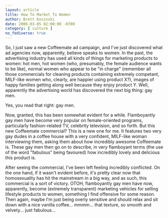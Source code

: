 ```yaml
---
layout: article
title: How To Market To Women
author: Brett Kosinski
date: 2006-03-05 02:00:00 -0700
category: [ culture ]
no_fediverse: true
---
```


So, I just saw a new Coffeemate ad campaign, and I've just discovered what ad agencies now, apparently, believe speaks to women.  In the past, the advertising industry has used all kinds of things for marketing products to women:  hot men, hot women (who, presumably, the female audience wants to be like), normal women who appear to be "in charge" (remember all those commercials for cleaning products containing extremely competant, MILF-like women who, clearly, are happier using product X?), images of happy families getting along well because they enjoy product Y.  Well, apparently the advertising world has discovered the next big thing:  gay men.

Yes, you read that right:  gay men.

Now, granted, this has been somewhat evident for a while.  Flamboyantly gay men have become very popular on female-oriented programs, particularly fashion-related TV, celebrity television, and so forth.  But this new Coffeemate commercial?  This is a new one for me.  It features two very gay dudes in a coffee house with a very confident, MILF-like woman interviewing them, asking them about how incredibly awesome Coffeemate is.  These gay men then go on to describe, in very flamboyant terms (the use of the word "fabulous" being favoured) how incredibly lovely and delicious this product is.

After seeing the commercial, I've been left feeling incredibly conflicted.  On the one hand, if it wasn't evident before, it's pretty clear now that homosexuality has hit the mainstream in a big way, and as such, this commercial is a sort of victory.  OTOH, flamboyantly gay men have now, apparently, become (extremely transparent) marketing vehicles for selling lifestyle products to women, something I find offensive for some reason.
  Then again, maybe I'm just being overly sensitive and should relax and sit down with a nice vanilla coffee... mmmm... that texture, so smooth and velvety... just fabulous...

